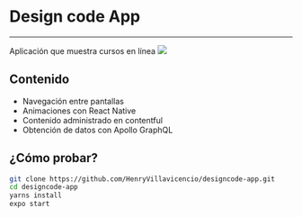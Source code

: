 # Design code App

---

Aplicación que muestra cursos en línea
![](designcode-app.gif)

## Contenido

- Navegación entre pantallas
- Animaciones con React Native
- Contenido administrado en contentful
- Obtención de datos con Apollo GraphQL

## ¿Cómo probar?

```bash
git clone https://github.com/HenryVillavicencio/designcode-app.git
cd designcode-app
yarns install
expo start
```
